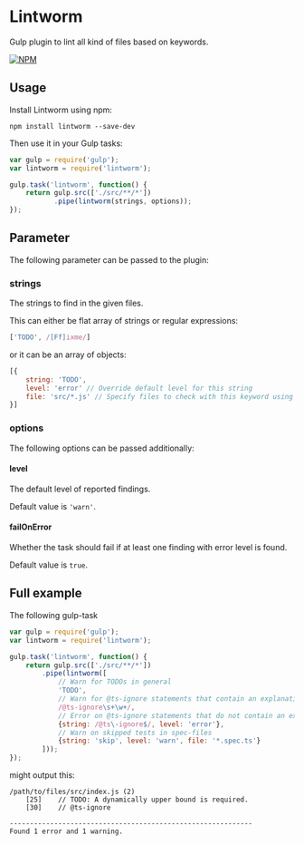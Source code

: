 # Lintworm

Gulp plugin to lint all kind of files based on keywords.

[![NPM](https://nodei.co/npm/lintworm.png?downloads=true&downloadRank=true&stars=true)](https://nodei.co/npm/lintworm/)

## Usage
Install Lintworm using npm:
```
npm install lintworm --save-dev
```

Then use it in your Gulp tasks:

```javascript
var gulp = require('gulp');
var lintworm = require('lintworm');

gulp.task('lintworm', function() {
    return gulp.src(['./src/**/*'])
           .pipe(lintworm(strings, options));
});
```

## Parameter
The following parameter can be passed to the plugin:

### strings
The strings to find in the given files.

This can either be flat array of strings or regular expressions:
```javascript
['TODO', /[Ff]ixme/]
```

or it can be an array of objects:
```javascript
[{
    string: 'TODO',
    level: 'error' // Override default level for this string
    file: 'src/*.js' // Specify files to check with this keyword using glob pattern
}]
```

### options
The following options can be passed additionally:

#### level
The default level of reported findings.

Default value is `'warn'`.

#### failOnError
Whether the task should fail if at least one finding with error level is found.

Default value is `true`.

## Full example
The following gulp-task
```javascript
var gulp = require('gulp');
var lintworm = require('lintworm');

gulp.task('lintworm', function() {
    return gulp.src(['./src/**/*'])
        .pipe(lintworm([
            // Warn for TODOs in general
            'TODO',
            // Warn for @ts-ignore statements that contain an explanation
            /@ts-ignore\s+\w+/,
            // Error on @ts-ignore statements that do not contain an explanation
            {string: /@ts\-ignore$/, level: 'error'},
            // Warn on skipped tests in spec-files
            {string: 'skip', level: 'warn', file: '*.spec.ts'}
        ]));
});
```
might output this:
```
/path/to/files/src/index.js (2)
	[25]	// TODO: A dynamically upper bound is required.
	[30]	// @ts-ignore

------------------------------------------------------------
Found 1 error and 1 warning.
```